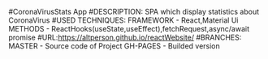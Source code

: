#CoronaVirusStats App
#DESCRIPTION:
SPA which display statistics about CoronaVirus
#USED TECHNIQUES:
FRAMEWORK - React,Material Ui
METHODS - ReactHooks(useState,useEffect),fetchRequest,async/await promise
#URL:https://altperson.github.io/reactWebsite/
#BRANCHES:
MASTER - Source code of Project
GH-PAGES - Builded version
